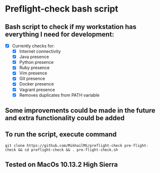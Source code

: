 # Preflight-check bash script

## Bash script to check if my workstation has everything I need for development:
- [x] Currently checks for:
  - [x] Internet connectivity
  - [x] Java presence
  - [x] Python presence
  - [x] Ruby presence
  - [x] Vim presence
  - [x] Git presence
  - [x] Docker presence
  - [x] Vagrant presence
  - [x] Removes duplicates from PATH variable

## Some improvements could be made in the future and extra functionality could be added

## To run the script, execute command
  `git clone https://github.com/MikhailMS/preflight-check pre-flight-check && cd preflight-check && . pre-flight-check.sh`

## Tested on MacOs 10.13.2 High Sierra
